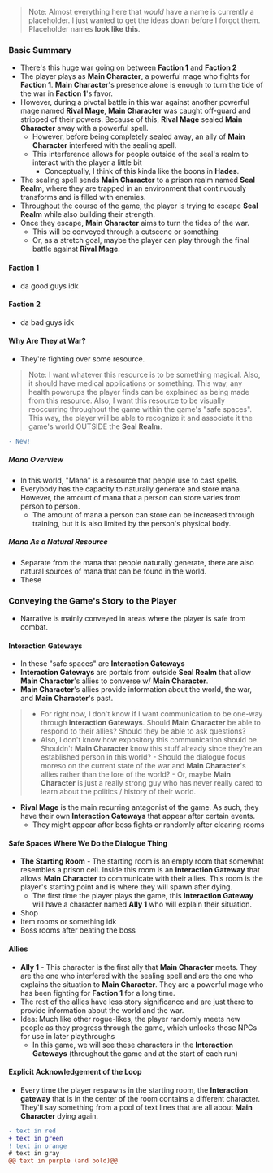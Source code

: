 
> Note: Almost everything here that *would* have a name is currently a placeholder. I just wanted to get the ideas down before I forgot them. Placeholder names **look like this**.

### Basic Summary

- There's this huge war going on between **Faction 1** and **Faction 2**
- The player plays as **Main Character**, a powerful mage who fights for **Faction 1**. **Main Character**'s presence alone is enough to turn the tide of the war in **Faction 1**'s favor.
- However, during a pivotal battle in this war against another powerful mage named **Rival Mage**, **Main Character** was caught off-guard and stripped of their powers. Because of this, **Rival Mage** sealed **Main Character** away with a powerful spell.
	- However, before being completely sealed away, an ally of **Main Character** interfered with the sealing spell.
	- This interference allows for people outside of the seal's realm to interact with the player a little bit
		- Conceptually, I think of this kinda like the boons in **Hades**.
- The sealing spell sends **Main Character** to a prison realm named **Seal Realm**, where they are trapped in an environment that continuously transforms and is filled with enemies.
- Throughout the course of the game, the player is trying to escape **Seal Realm** while also building their strength.
- Once they escape, **Main Character** aims to turn the tides of the war.
	- This will be conveyed through a cutscene or something
	- Or, as a stretch goal, maybe the player can play through the final battle against **Rival Mage**.

#### Faction 1
- da good guys idk

#### Faction 2
- da bad guys idk

#### Why Are They at War?
- They're fighting over some resource.

> Note: I want whatever this resource is to be something magical. Also, it should have medical applications or something. This way, any health powerups the player finds can be explained as being made from this resource. Also, I want this resource to be visually reoccurring throughout the game within the game's "safe spaces". This way, the player will be able to recognize it and associate it the game's world OUTSIDE the **Seal Realm**.

```diff
- New!
```

##### Mana Overview

- In this world, "Mana" is a resource that people use to cast spells. 
- Everybody has the capacity to naturally generate and store mana. However, the amount of mana that a person can store varies from person to person.
	- The amount of mana a person can store can be increased through training, but it is also limited by the person's physical body.

##### Mana As a Natural Resource
- Separate from the mana that people naturally generate, there are also natural sources of mana that can be found in the world.
- These
### Conveying the Game's Story to the Player

- Narrative is mainly conveyed in areas where the player is safe from combat.

#### Interaction Gateways
- In these "safe spaces" are **Interaction Gateways**
- **Interaction Gateways** are portals from outside **Seal Realm** that allow **Main Character**'s allies to converse w/ **Main Character**.
- **Main Character**'s allies provide information about the world, the war, and **Main Character**'s past.

> - For right now, I don't know if I want communication to be one-way through **Interaction Gateways**. Should **Main Character** be able to respond to their allies? Should they be able to ask questions?
> - Also, I don't know how expository this communication should be. Shouldn't **Main Character** know this stuff already since they're an established person in this world?
	- Should the dialogue focus moreso on the current state of the war and **Main Character**'s allies rather than the lore of the world?
	- Or, maybe **Main Character** is just a really strong guy who has never really cared to learn about the politics / history of their world.

- **Rival Mage** is the main recurring antagonist of the game. As such, they have their own **Interaction Gateways** that appear after certain events.
	- They might appear after boss fights or randomly after clearing rooms

#### Safe Spaces Where We Do the Dialogue Thing
- **The Starting Room** - The starting room is an empty room that somewhat resembles a prison cell. Inside this room is an **Interaction Gateway** that allows **Main Character** to communicate with their allies. This room is the player's starting point and is where they will spawn after dying.
	- The first time the player plays the game, this **Interaction Gateway** will have a character named **Ally 1** who will explain their situation.
- Shop
- Item rooms or something idk
- Boss rooms after beating the boss

#### Allies
- **Ally 1** - This character is the first ally that **Main Character** meets. They are the one who interfered with the sealing spell and are the one who explains the situation to **Main Character**. They are a powerful mage who has been fighting for **Faction 1** for a long time.
- The rest of the allies have less story significance and are just there to provide information about the world and the war.
- Idea: Much like other rogue-likes, the player randomly meets new people as they progress through the game, which unlocks those NPCs for use in later playthroughs
	- In this game, we will see these characters in the **Interaction Gateways** (throughout the game and at the start of each run)

#### Explicit Acknowledgement of the Loop
- Every time the player respawns in the starting room, the **Interaction gateway** that is in the center of the room contains a different character. They'll say something from a pool of text lines that are all about **Main Character** dying again.

```diff
- text in red
+ text in green
! text in orange
# text in gray
@@ text in purple (and bold)@@
```
